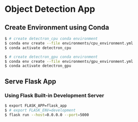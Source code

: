 # Object Detection App

## Create Environment using Conda

```bash
$ # create detectron_cpu conda environment
$ conda env create --file environments/cpu_environment.yml
$ conda activate detectron_cpu

$ # create detectron_gpu conda environment
$ conda env create --file environments/gpu_environment.yml
$ conda activate detectron_gpu

```

## Serve Flask App

### Using Flask Built-in Development Server

```bash
$ export FLASK_APP=flask_app
$ # export FLASK_ENV=development
$ flask run --host=0.0.0.0 --port=5000
```
